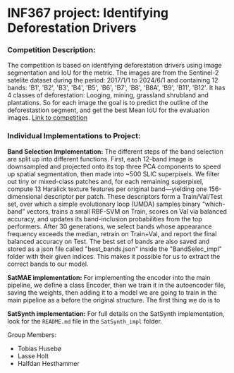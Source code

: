 # INF367 project: Identifying Deforestation Drivers


### Competition Description:
The competition is based on identifying deforestation drivers using image segmentation and IoU for the metric.
The images are from the Sentinel-2 satelite dataset during the period: 2017/1/1 to 2024/6/1 and containing 12 bands: 'B1', 'B2', 'B3', 'B4', 'B5', 'B6', 'B7', 'B8', 'B8A', 'B9', 'B11', 'B12'.
It has 4 classes of deforestation: Looging, mining, grassland shrubland and plantations.
So for each image the goal is to predict the outline of the deforestastion segment, and get the best Mean IoU for the evaluation images.
[Link to competition](https://solafune.com/competitions/68ad4759-4686-4bb3-94b8-7063f755b43d?menu=data&tab=)


### Individual Implementations to Project:

**Band Selection Implementation:**
The different steps of the band selection are split up into different functions. First, each 12-band image is downsampled and projected onto its top three PCA components to speed up spatial segmentation, then made into ~500 SLIC superpixels. We filter out tiny or mixed-class patches and, for each remaining superpixel, compute 13 Haralick texture features per original band—yielding one 156-dimensional descriptor per patch. These descriptors form a Train/Val/Test set, over which a simple evolutionary loop (UMDA) samples binary “which-band” vectors, trains a small RBF-SVM on Train, scores on Val via balanced accuracy, and updates its band-inclusion probabilities from the top performers. After 30 generations, we select bands whose appearance frequency exceeds the median, retrain on Train+Val, and report the final balanced accuracy on Test. The best set of bands are also saved and stored as a json file called "best_bands.json" inside the "BandSelec_impl" folder with their given indices. This makes it possible for us to extract the correct bands to our model. 

**SatMAE implementation:**
For implementing the encoder into the main pipeline, we define a class Encoder, then we train it in the autoencoder file, saving the weights, then adding it to a model we are going to train in the main pipeline as a before the original structure. The first thing we do is to

**SatSynth implementation:**
For full details on the SatSynth implementation, look for the `README.md` file in the `SatSynth_impl` folder.


Group Members:
- Tobias Husebø
- Lasse Holt
- Halfdan Hesthammer
